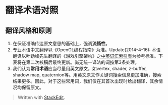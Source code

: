 
翻译术语对照
===

翻译风格和原则
---
 1. 在保证准确传达原文意思的基础上，强调**流畅性**。
 2. ~~专业术语中文翻译以《OpenGL编程指南》为准~~。Update(2014-4-16): 术语翻译以叶劲峰先生翻译的《游戏引擎架构》之[中英词汇索引表](http://www.cnblogs.com/miloyip/p/GameEngineArchitectureIndex.html)为参考标准。下表将在第二次校稿后最终更新。尚无统一译法的词按第3条处理。
 3. 我们认为**常用术语**应当尽量用英文原文，如vertex, shader, z-buffer, shadow map, quaternion等。用英文原文作关键词搜索信息更加准确，搜索结果更多。因此，对于这些常用词，我们仅在其首次出现时给出翻译，其余情况均保留原文。

> Written with [StackEdit](https://stackedit.io/).